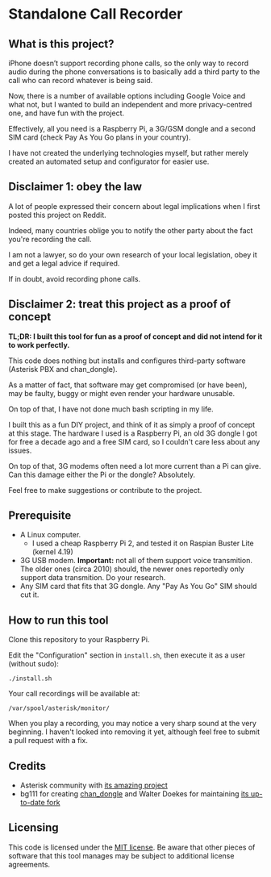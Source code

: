 # Standalone Call Recorder

## What is this project?

iPhone doesn’t support recording phone calls, so the only way to record audio during the phone conversations is to basically add a third party to the call who can record whatever is being said.

Now, there is a number of available options including Google Voice and what not, but I wanted to build an independent and more privacy-centred one, and have fun with the project.

Effectively, all you need is a Raspberry Pi, a 3G/GSM dongle and a second SIM card (check Pay As You Go plans in your country).

I have not created the underlying technologies myself, but rather merely created an automated setup and configurator for easier use.

## Disclaimer 1: obey the law

A lot of people expressed their concern about legal implications when I first posted this project on Reddit.

Indeed, many countries oblige you to notify the other party about the fact you're recording the call.

I am not a lawyer, so do your own research of your local legislation, obey it and get a legal advice if required.

If in doubt, avoid recording phone calls.

## Disclaimer 2: treat this project as a proof of concept

**TL;DR: I built this tool for fun as a proof of concept and did not intend for it to work perfectly.**

This code does nothing but installs and configures third-party software (Asterisk PBX and chan_dongle).

As a matter of fact, that software may get compromised (or have been), may be faulty, buggy or might even render your hardware unusable.

On top of that, I have not done much bash scripting in my life.

I built this as a fun DIY project, and think of it as simply a proof of concept at this stage. The hardware I used is a Raspberry Pi, an old 3G dongle I got for free a decade ago and a free SIM card, so I couldn't care less about any issues.

On top of that, 3G modems often need a lot more current than a Pi can give. Can this damage either the Pi or the dongle? Absolutely.

Feel free to make suggestions or contribute to the project.

## Prerequisite

* A Linux computer.
    * I used a cheap Raspberry Pi 2, and tested it on Raspian Buster Lite (kernel 4.19)
* 3G USB modem. **Important:** not all of them support voice transmition. The older ones (circa 2010) should, the newer ones reportedly only support data transmition. Do your research.
* Any SIM card that fits that 3G dongle. Any "Pay As You Go" SIM should cut it.

## How to run this tool

Clone this repository to your Raspberry Pi.

Edit the "Configuration" section in `install.sh`, then execute it as a user (without sudo):

```
./install.sh
```

Your call recordings will be available at: 

```
/var/spool/asterisk/monitor/
```

When you play a recording, you may notice a very sharp sound at the very beginning. I haven't looked into removing it yet, although feel free to submit a pull request with a fix.

## Credits
* Asterisk community with [its amazing project](https://github.com/asterisk/asterisk)
* bg111 for creating [chan_dongle](https://github.com/bg111/asterisk-chan-dongle) and Walter Doekes for maintaining [its up-to-date fork](https://github.com/wdoekes/asterisk-chan-dongle)

## Licensing

This code is licensed under the [MIT license](./LICENSE). Be aware that other pieces of software that this tool manages may be subject to additional license agreements.